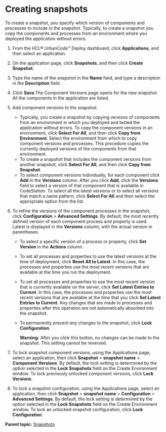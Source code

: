 # Creating snapshots

To create a snapshot, you specify which version of components and processes to include in the snapshot. Typically, to create a snapshot you copy the components and processes from an environment where you deployed the application without errors.

1.  From the HCL® UrbanCode™ Deploy dashboard, click **Applications**, and then select an application. 
2.   On the application page, click **Snapshots**, and then click **Create Snapshot**. 
3.  Type the name of the snapshot in the **Name** field, and type a description in the **Description** field. 
4.  Click **Save**.The Component Versions page opens for the new snapshot. All the components in the application are listed.
5.  Add component versions to the snapshot. 
    -   Typically, you create a snapshot by copying versions of components from an environment in which you deployed and tested the application without errors. To copy the component versions in an environment, click **Select For All**, and then click **Copy from Environment**. Select the environment from which to copy component versions and processes. This procedure copies the currently deployed versions of the components from that environment.
    -   To create a snapshot that includes the component versions from another snapshot, click **Select For All**, and then click **Copy from Snapshot**.
    -   To select component versions individually, for each component click **Add** in the **Versions** column. After you click **Add**, click the **Versions** field to select a version of that component that is available in CodeStation. To select all the latest versions or to select all versions that match a name pattern, click **Select For All** and then select the appropriate option from the list.
6.  To refine the versions of the component processes in the snapshot, click **Configuration** \> **Advanced Settings**. By default, the most recently defined version of each component process and property is used. Latest is displayed in the **Versions** column, with the actual version in parentheses.
    -   To select a specific version of a process or property, click **Set Version** in the **Actions** column.
    -   To set all processes and properties to use the latest versions at the time of deployment, click **Reset All to Latest**. In this case, the processes and properties use the most recent versions that are available at the time you run the deployment.
    -   To set all processes and properties to use the most recent version that is currently available on the server, click **Set Latest Entries to Current**. In this case, the processes and properties use the most recent versions that are available at the time that you click **Set Latest Entries to Current**. Any changes that are made to processes and properties after this operation are not automatically absorbed into the snapshot.
    -   To permanently prevent any changes to the snapshot, click **Lock Configuration**.

        **Warning:** After you click this button, no changes can be made to the snapshot. This setting cannot be reversed.

7.   To lock snapshot component versions, using the Applications page, select an application, then click **Snapshot** \> **snapshot name** \> **Component Versions**. By default, the lock setting is determined by the option selected in the **Lock Snapshots** field on the Create Environment window. To lock previously unlocked component versions, click **Lock Versions**. 
8.   To lock a snapshot configuration, using the Applications page, select an application, then click **Snapshot** \> **snapshot name** \> **Configuration** \> **Advanced Settings**. By default, the lock setting is determined by the option selected in the **Lock Snapshots** field on the Create Environment window. To lock an unlocked snapshot configuration, click **Lock Configuration**. 

**Parent topic:** [Snapshots](../topics/app_snapshot.md)

